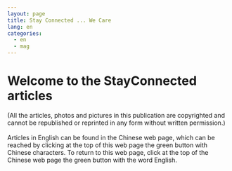 ```yaml
---
layout: page
title: Stay Connected ... We Care
lang: en
categories: 
  - en
  - mag
---
```


Welcome to the StayConnected articles
=====================================

(All the articles, photos and pictures in this publication are copyrighted and cannot be republished or reprinted in any form without written permission.)
<br><br>
Articles in English can be found in the Chinese web page, which can be reached by clicking at the top of this web page the green button with Chinese characters. To return to this web page, click at the top of the Chinese web page the green button with the word English.

